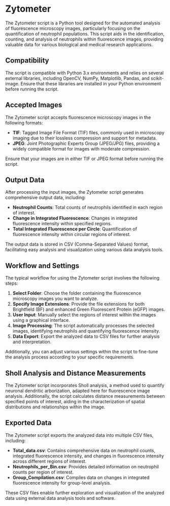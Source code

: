 # Zytometer

The Zytometer script is a Python tool designed for the automated analysis of fluorescence microscopy images, particularly focusing on the quantification of neutrophil populations. This script aids in the identification, counting, and analysis of neutrophils within fluorescence images, providing valuable data for various biological and medical research applications.

## Compatibility

The script is compatible with Python 3.x environments and relies on several external libraries, including OpenCV, NumPy, Matplotlib, Pandas, and scikit-image. Ensure that these libraries are installed in your Python environment before running the script.

## Accepted Images

The Zytometer script accepts fluorescence microscopy images in the following formats:

- **TIF**: Tagged Image File Format (TIF) files, commonly used in microscopy imaging due to their lossless compression and support for metadata.
- **JPEG**: Joint Photographic Experts Group (JPEG/JPG) files, providing a widely compatible format for images with moderate compression.

Ensure that your images are in either TIF or JPEG format before running the script.

## Output Data

After processing the input images, the Zytometer script generates comprehensive output data, including:

- **Neutrophil Counts**: Total counts of neutrophils identified in each region of interest.
- **Change in Integrated Fluorescence**: Changes in integrated fluorescence intensity within specified regions.
- **Total Integrated Fluorescence per Circle**: Quantification of fluorescence intensity within circular regions of interest.

The output data is stored in CSV (Comma-Separated Values) format, facilitating easy analysis and visualization using various data analysis tools.

## Workflow and Settings

The typical workflow for using the Zytometer script involves the following steps:

1. **Select Folder**: Choose the folder containing the fluorescence microscopy images you want to analyze.
2. **Specify Image Extensions**: Provide the file extensions for both Brightfield (BF) and enhanced Green Fluorescent Protein (eGFP) images.
3. **User Input**: Manually select the regions of interest within the images using a graphical interface.
4. **Image Processing**: The script automatically processes the selected images, identifying neutrophils and quantifying fluorescence intensity.
5. **Data Export**: Export the analyzed data to CSV files for further analysis and interpretation.

Additionally, you can adjust various settings within the script to fine-tune the analysis process according to your specific requirements.

## Sholl Analysis and Distance Measurements

The Zytometer script incorporates Sholl analysis, a method used to quantify neuronal dendritic arborization, adapted here for fluorescence image analysis. Additionally, the script calculates distance measurements between specified points of interest, aiding in the characterization of spatial distributions and relationships within the image.

## Exported Data

The Zytometer script exports the analyzed data into multiple CSV files, including:

- **Total_data.csv**: Contains comprehensive data on neutrophil counts, integrated fluorescence intensity, and changes in fluorescence intensity across different regions of interest.
- **Neutrophils_per_Bin.csv**: Provides detailed information on neutrophil counts per region of interest.
- **Group_Compilation.csv**: Compiles data on changes in integrated fluorescence intensity for group-level analysis.

These CSV files enable further exploration and visualization of the analyzed data using external data analysis tools and software.
